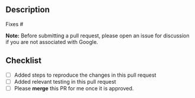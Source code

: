 ## Description

Fixes #<ISSUE-NUMBER>

**Note:** Before submitting a pull request, please open an issue for discussion if you are not associated with Google.

## Checklist
- [ ] Added steps to reproduce the changes in this pull request
- [ ] Added relevant testing in this pull request
- [ ] Please **merge** this PR for me once it is approved.
